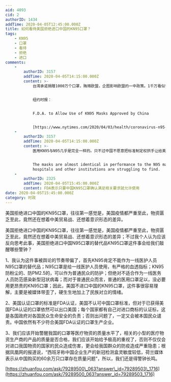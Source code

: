 ```yaml
---
aid: 4093
cid: 2
authorID: 1434
addTime: 2020-04-05T12:45:00.000Z
title: 如何看待美国拒绝进口中国的KN95口罩？
tags:
    - KN95
    - 口罩
    - 看待
    - 拒绝
    - 进口
comments:
    -
        authorID: 3157
        addTime: 2020-04-05T14:15:00.000Z
        content: >-
            台湾承诺捐赠1000万个口罩，贿赂欧盟，企图影响欧盟的一中政策。1千万看似很多，但是你如果去查一下，法国向中国订购了2亿个口罩。你就知道用口罩行贿洋大人搞台独是行不通的。


            纽约时报：


            F.D.A. to Allow Use of KN95 Masks Approved by China


            [https://www.nytimes.com/2020/04/03/health/coronavirus-n95-kn95-masks.html](https://www.nytimes.com/2020/04/03/health/coronavirus-n95-kn95-masks.html)
    -
        authorID: 3157
        addTime: 2020-04-05T14:15:00.000Z
        content: >-
            医用KN95与N95几乎是完全一样的。只不过中国不愿意把标准制定权拱手让给美国，才会自己制定了KN95标准。


            The masks are almost identical in performance to the N95 masks that
            hospitals and other institutions are struggling to find.
    -
        authorID: 2325
        addTime: 2020-04-05T15:45:00.000Z
        content: FDA表示只要中国KN95口罩确认满足相关要求就允许使用
date: 2020-04-05T15:45:00.000Z
category: 时政
---
```


美国拒绝进口中国的KN95口罩，往往第一感觉是，美国疫情都严重至此，物资匮乏至此，竟然还在想着中美贸易战、还想着意识形态的差异。

美国拒绝进口中国的KN95口罩，往往第一感觉是，美国疫情都严重至此，物资匮乏至此，竟然还在想着中美贸易战、还想着意识形态的差异；不过我个人认为应该反向思考此事，美国拒绝进口中国N95口罩的替代品KN95口罩这件事会给我们敲醒哪些警钟？

1、我认为这件事被舆论的节奏带偏了，首先KN95肯定不能作为一线医护人员N95口罩的替代品；N95口罩是给一线医护人员使用，有严格的血透指标；KN95防粉尘的、防PM2.5的，可以作为普通民众的防护；但绝对不适合作为一线医务人员防范感染新型冠状病毒；而对于普通民众而言，普通的医用口罩足以，没必要用更昂贵的KN95口罩；因此，美国不进口中国的KN95口罩，这件事很容易理解，主要是被媒体带歪了，硬生生地加上了民族对立的情绪。

2、美国认证口罩的标准是FDA认证，美国不认可中国口罩标准，但对于已获得美国FDA认证的口罩依然可以出口美国；每个国家都有自己对进口商标的认证标，这是各国政府对各国民众生命安全的负责；否则出问题了，一定又会被本国民众谴责。中国依然有不少符合美国FDA认证的口罩生产企业。

3、我们应该开始警醒我国的口罩等医疗物资的质量水平了，相关的小型的医疗物资生产商的产品的质量是否合格，我们应该开始给予极高的重视了，否则不仅仅会对进口我国物资的国家的民众造成伤害，更会给我国群众的防疫造成严重隐患；根据凤凰网的报道说，“西班牙称中国企业生产的新冠检测盒灵敏度较低，荷兰媒体表示从中国购买的60余万只口罩存在质量问题”，所以，我们还是得警钟长鸣。

[https://zhuanfou.com/ask/79289500\_063?answer\_id=79289503\_1716](https://zhuanfou.com/ask/79289500_063?answer_id=79289503_1716)
